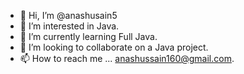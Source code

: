 - 👋 Hi, I’m @anashusain5
- 👀 I’m interested in Java.
- 🌱 I’m currently learning Full Java.
- 💞️ I’m looking to collaborate on a Java project.
- 📫 How to reach me ... anashussain160@gmail.com.

<!---
anashusain5/anashusain5 is a ✨ special ✨ repository because its `README.md` (this file) appears on your GitHub profile.
You can click the Preview link to take a look at your changes.
--->
